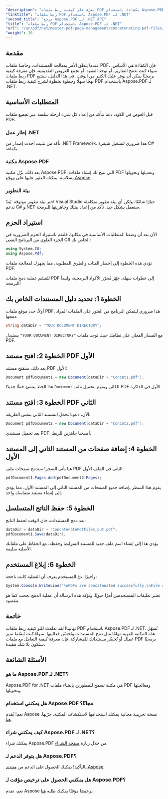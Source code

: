 ```yaml
---
"description": "تعرّف على كيفية ربط ملفات PDF بكفاءة باستخدام Aspose.PDF لـ .NET من خلال هذا الدليل الشامل. اتبع تعليماتنا خطوة بخطوة لدمج التقارير والعقود بسلاسة."
"linktitle": "ربط ملفات PDF باستخدام Aspose.PDF لـ .NET"
"second_title": "مرجع Aspose.PDF لـ .NET API"
"title": "ربط ملفات PDF باستخدام Aspose.PDF لـ .NET"
"url": "/ar/pdf/net/master-pdf-page-management/concatenating-pdf-files/"
"weight": 20
---
```


## مقدمة

عندما يتعلق الأمر بمعالجة المستندات، وخاصةً ملفات PDF، فإن الكفاءة هي الأساس. سواء كنت تدمج التقارير، أو توحد العقود، أو تجمع العروض التقديمية، فإن معرفة كيفية ربط ملفات PDF برمجيًا يمكن أن يوفر عليك الكثير من الوقت. في هذا الدليل، سنتبع نهجًا سهلًا وخطوة بخطوة لشرح كيفية ربط ملفات PDF باستخدام Aspose.PDF لـ .NET.

## المتطلبات الأساسية

قبل الغوص في الكود، دعنا نتأكد من إعداد كل شيء لرحلة سلسة عبر تجميع ملفات PDF:

### إطار عمل .NET

تأكد من تثبيت أحدث إصدار من .NET Framework. هذا ضروري لتشغيل شيفرة C# بكفاءة.

### مكتبة Aspose.PDF

بعد ذلك، نزّل مكتبة Aspose.PDF، التي تتيح لك إنشاء ملفات PDF وتعديلها وتحويلها بسلاسة. يمكنك العثور عليها على [موقع Aspose](https://releases.aspose.com/pdf/net/).

### بيئة التطوير

اختر بيئة تطوير موثوقة. يُعدّ Visual Studio خيارًا شائعًا، ولكن أي بيئة تطوير متكاملة تدعم C# و.NET ستعمل بشكل جيد. تأكد من إعداد بيئتك وجاهزيتها للبرمجة.

## استيراد الحزم

الآن بعد أن وضعنا المتطلبات الأساسية في مكانها، فلنقم باستيراد الحزم الضرورية في الجزء العلوي من البرنامج النصي C# الخاص بك:

```csharp
using System.IO;
using Aspose.Pdf;
```

تؤدي هذه الخطوة إلى إحضار الفئات والطرق المطلوبة، مما يجهزك لمعالجة ملفات PDF.

لنُقسّم عملية دمج ملفات PDF إلى خطوات سهلة. جهّز مُحرّر الأكواد البرمجية، ولنبدأ البرمجة!

## الخطوة 1: تحديد دليل المستندات الخاص بك

أولاً، حدد موقع ملفات PDF. هذا ضروري ليتمكن البرنامج من العثور على الملفات المراد دمجها.

```csharp
string dataDir = "YOUR DOCUMENT DIRECTORY";
```

يستبدل `"YOUR DOCUMENT DIRECTORY"` مع المسار الفعلي على نظامك حيث توجد ملفات PDF.

## الخطوة 2: افتح مستند PDF الأول

بعد ذلك، سنفتح مستند PDF الأول:

```csharp
Document pdfDocument1 = new Document(dataDir + "Concat1.pdf");
```

هذا الخط ينشئ خطًا جديدًا `Document` الكائن ويقوم بتحميل ملف PDF الأول في الذاكرة.

## الخطوة 3: افتح مستند PDF الثاني

الآن، دعونا نحمل المستند الثاني بنفس الطريقة:

```csharp
Document pdfDocument2 = new Document(dataDir + "Concat2.pdf");
```

بعد تحميل مستندي PDF، أصبحنا جاهزين للربط.

## الخطوة 4: إضافة صفحات من المستند الثاني إلى المستند الأول

هنا يأتي السحر! سندمج صفحات ملف PDF الثاني في الملف الأول:

```csharp
pdfDocument1.Pages.Add(pdfDocument2.Pages);
```

يقوم هذا السطر بإضافة جميع الصفحات من المستند الثاني إلى المستند الأول، مما يؤدي إلى إنشاء مستند متماسك واحد.

## الخطوة 5: حفظ الناتج المتسلسل

بعد دمج المستندات، حان الوقت لحفظ الناتج:

```csharp
dataDir = dataDir + "ConcatenatePdfFiles_out.pdf";
pdfDocument1.Save(dataDir);
```

يؤدي هذا إلى إنشاء اسم ملف جديد للمستند المترابط وحفظه، مع الحفاظ على ملفاتك الأصلية سليمة.

## الخطوة 6: إبلاغ المستخدم

وأخيرًا، دع المستخدم يعرف أن العملية كانت ناجحة:

```csharp
System.Console.WriteLine("\nPDFs are concatenated successfully.\nFile saved at " + dataDir);
```

تعتبر تعليقات المستخدمين أمرًا حيويًا، وتؤكد هذه الرسالة أن عملية الدمج نجحت كما هو مقصود.

## خاتمة

تهانينا! لقد تعلمتَ للتو كيفية ربط ملفات PDF باستخدام Aspose.PDF لـ .NET. تُسهّل هذه المكتبة القوية مهامًا مثل دمج المستندات وتُحسّن فعاليتها. سواءً كنت تُبسّط سير عملك أو تُحضّر مستنداتك للمشاركة، فإن معرفة كيفية التعامل مع ملفات PDF برمجيًا ستكون بلا شك مفيدة.

## الأسئلة الشائعة

### ما هو Aspose.PDF لـ .NET؟  
Aspose.PDF for .NET هي مكتبة تسمح للمطورين بإنشاء ملفات PDF ومعالجتها وتحويلها.

### هل يمكنني استخدام Aspose.PDF مجانًا؟  
نعم! يُقدم Aspose نسخة تجريبية مجانية يمكنك استخدامها لاستكشاف المكتبة. جرّبها. [هنا](https://releases.aspose.com/).

### كيف يمكنني شراء Aspose.PDF لـ .NET؟  
يمكنك شراء Aspose.PDF من خلال زيارة [صفحة الشراء](https://purchase.aspose.com/buy).

### هل يتوفر الدعم لـ Aspose.PDF؟  
بالتأكيد! يمكنك الحصول على الدعم من [منتدى Aspose](https://forum.aspose.com/c/pdf/10).

### هل يمكنني الحصول على ترخيص مؤقت لـ Aspose.PDF؟  
نعم، تقدم Aspose ترخيصًا مؤقتًا يمكنك طلبه [هنا](https://purchase.aspose.com/temporary-license/).